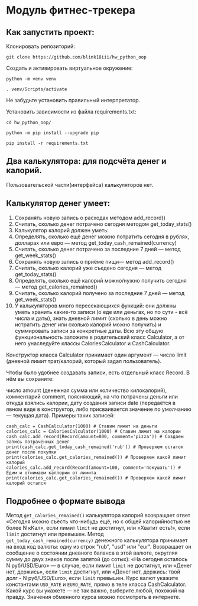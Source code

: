 # Модуль фитнес-трекера

## Как запустить проект:

Клонировать репозиторий:
```
git clone https://github.com/blink18iii/hw_python_oop
```
Cоздать и активировать виртуальное окружение:
```
python -m venv venv

. venv/Scripts/activate
```
Не забудьте установить правильный интерпретатор.

Установить зависимости из файла requirements.txt:
```
cd hw_python_oop/

python -m pip install --upgrade pip

pip install -r requirements.txt
```
## Два калькулятора: для подсчёта денег и калорий.
Пользовательской части(интерфейса) калькуляторов нет.

## Калькулятор денег умеет:
<ol>
<li>Сохранять новую запись о расходах методом add_record()</li>
<li>Считать, сколько денег потрачено сегодня методом get_today_stats()</li>
<li>Калькулятор калорий должен уметь:</li>
<li>Определять, сколько ещё денег можно потратить сегодня в рублях, долларах или евро — метод get_today_cash_remained(currency)</li>
<li>Считать, сколько денег потрачено за последние 7 дней — метод get_week_stats()</li>
<li>Сохранять новую запись о приёме пищи— метод add_record()</li>
<li>Считать, сколько калорий уже съедено сегодня — метод get_today_stats()</li>
<li>Определять, сколько ещё калорий можно/нужно получить сегодня — метод get_calories_remained()</li>
<li>Считать, сколько калорий получено за последние 7 дней — метод get_week_stats()</li>
<li>У калькуляторов много пересекающихся функций: они должны уметь хранить какие-то записи
(о еде или деньгах, но по сути - всё числа и даты), знать дневной лимит (сколько в день можно истратить денег или сколько калорий можно получить)
и суммировать записи за конкретные даты. Всю эту общую функциональность заложите в родительский класс Calculator, а от него унаследуйте классы CaloriesCalculator и CashCalculator.</li>
</ol>

Конструктор класса Calculator принимает один аргумент — число limit (дневной лимит трат/калорий, который задал пользователь).

Чтобы было удобнее создавать записи, есть отдельный класс Record. В нём вы сохраните:

число amount (денежная сумма или количество килокалорий),
комментарий comment, поясняющий, на что потрачены деньги или откуда взялись калории,
дату создания записи date (передаётся в явном виде в конструктор, либо присваивается значение по умолчанию — текущая дата).
Примеры таких записей:

```
cash_calc = CashCalculator(1000) # Ставим лимит на деньги
calories_calc = CaloriesCalculator(1000) # Ставим лимит на калории
cash_calc.add_record(Record(amount=800, comment='pizza')) # Создаем запись потраченных денег
print(cash_calc.get_today_cash_remained('rub')) # Проверяем остаток денег после покупки
print(calories_calc.get_calories_remained()) # Проверяем какой лимит калорий
calories_calc.add_record(Record(amount=100, comment='покушать')) # Едим и отнимаем каллории от лимита
print(calories_calc.get_calories_remained()) # Проверяем какой лимит калорий остался
```

## Подробнее о формате вывода
Метод ```get_calories_remained()``` калькулятора калорий возвращает ответ
«Сегодня можно съесть что-нибудь ещё, но с общей калорийностью не более N кКал», если лимит ```limit``` не достигнут,
или «Хватит есть!», если ```limit``` достигнут или превышен.
Метод ```get_today_cash_remained(currency)``` денежного калькулятора принимает на вход код валюты: одну из строк "rub", "usd" или "eur". Возвращает он сообщение о состоянии дневного баланса в этой валюте, округляя сумму до двух знаков после запятой (до сотых):
«На сегодня осталось N руб/USD/Euro» — в случае, если лимит ```limit``` не достигнут,
или «Денег нет, держись», если ```limit``` достигнут,
или «Денег нет, держись: твой долг - N руб/USD/Euro», если ```limit``` превышен.
Курс валют укажите константами ```USD_RATE``` и ```EURO_RATE```, прямо в теле класса CashCalculator. Какой курс вы укажете — не так важно, выберите любой, похожий на правду. Значения обменного курса можно посмотреть в интернете.
